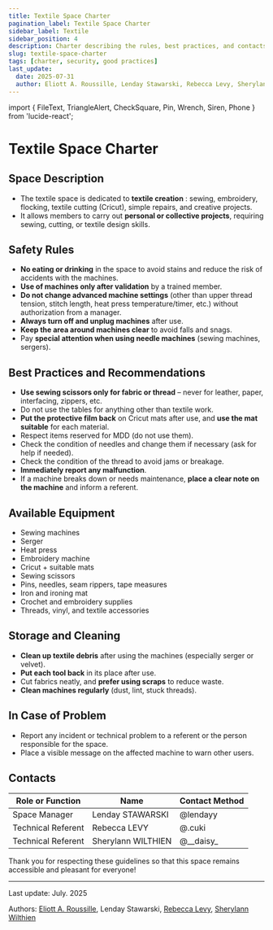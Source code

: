 ```yaml
---
title: Textile Space Charter
pagination_label: Textile Space Charter
sidebar_label: Textile
sidebar_position: 4
description: Charter describing the rules, best practices, and contacts for the FabLab textile space.
slug: textile-space-charter
tags: [charter, security, good practices]
last_update:
  date: 2025-07-31
  author: Eliott A. Roussille, Lenday Stawarski, Rebecca Levy, Sherylann Wilthien
---
```

import { FileText, TriangleAlert, CheckSquare, Pin, Wrench, Siren, Phone } from 'lucide-react';

# Textile Space Charter

## <FileText size={32} /> Space Description

- The textile space is dedicated to **textile creation** : sewing, embroidery, flocking, textile cutting (Cricut), simple repairs, and creative projects.
- It allows members to carry out **personal or collective projects**, requiring sewing, cutting, or textile design skills.

## <TriangleAlert size={32} /> Safety Rules

- **No eating or drinking** in the space to avoid stains and reduce the risk of accidents with the machines.
- **Use of machines only after validation** by a trained member.
- **Do not change advanced machine settings** (other than upper thread tension, stitch length, heat press temperature/timer, etc.) without authorization from a manager.
- **Always turn off and unplug machines** after use.
- **Keep the area around machines clear** to avoid falls and snags.
- Pay **special attention when using needle machines** (sewing machines, sergers).

## <CheckSquare size={32} /> Best Practices and Recommendations

- **Use sewing scissors only for fabric or thread** – never for leather, paper, interfacing, zippers, etc.
- Do not use the tables for anything other than textile work.
- **Put the protective film back** on Cricut mats after use, and **use the mat suitable** for each material.
- Respect items reserved for MDD (do not use them).
- Check the condition of needles and change them if necessary (ask for help if needed).
- Check the condition of the thread to avoid jams or breakage.
- **Immediately report any malfunction**.
- If a machine breaks down or needs maintenance, **place a clear note on the machine** and inform a referent.

## <Wrench size={32} /> Available Equipment

- Sewing machines
- Serger
- Heat press
- Embroidery machine
- Cricut + suitable mats
- Sewing scissors
- Pins, needles, seam rippers, tape measures
- Iron and ironing mat
- Crochet and embroidery supplies
- Threads, vinyl, and textile accessories

## <Pin size={32} /> Storage and Cleaning

- **Clean up textile debris** after using the machines (especially serger or velvet).
- **Put each tool back** in its place after use.
- Cut fabrics neatly, and **prefer using scraps** to reduce waste.
- **Clean machines regularly** (dust, lint, stuck threads).

## <Siren size={32} /> In Case of Problem

- Report any incident or technical problem to a referent or the person responsible for the space.
- Place a visible message on the affected machine to warn other users.

## <Phone size={32} /> Contacts

| Role or Function   | Name               | Contact Method |
| ------------------ | ------------------ | -------------- |
| Space Manager      | Lenday STAWARSKI   | @lendayy       |
| Technical Referent | Rebecca LEVY       | @.cuki         |
| Technical Referent | Sherylann WILTHIEN | @\_\_daisy\_   |

Thank you for respecting these guidelines so that this space remains accessible and pleasant for everyone!

---

Last update: July. 2025

Authors: [Eliott A. Roussille](https://github.com/aust-1), Lenday Stawarski, [Rebecca Levy](https://www.linkedin.com/in/rebecca-levy-a010a7201), [Sherylann Wilthien](https://www.linkedin.com/in/sherylann-wilthien-a9b58a253)
